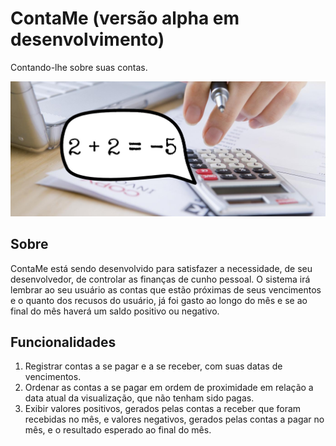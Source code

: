# ContaMe (versão alpha em desenvolvimento)
Contando-lhe sobre suas contas.

![2 + 2 = -5](img/title.jpg)

## Sobre
ContaMe está sendo desenvolvido para satisfazer a necessidade, de seu desenvolvedor, de controlar as finanças de cunho pessoal. O sistema irá lembrar ao seu usuário as contas que estão próximas de seus vencimentos e o quanto dos recusos do usuário, já foi gasto ao longo do mês e se ao final do mês haverá um saldo positivo ou negativo.

## Funcionalidades
1. Registrar contas a se pagar e a se receber, com suas datas de vencimentos.
2. Ordenar as contas a se pagar em ordem de proximidade em relação a data atual da visualização, que não tenham sido pagas.
3. Exibir valores positivos, gerados pelas contas a receber que foram recebidas no mês, e valores negativos, gerados pelas contas a pagar no mês, e o resultado esperado ao final do mês.
